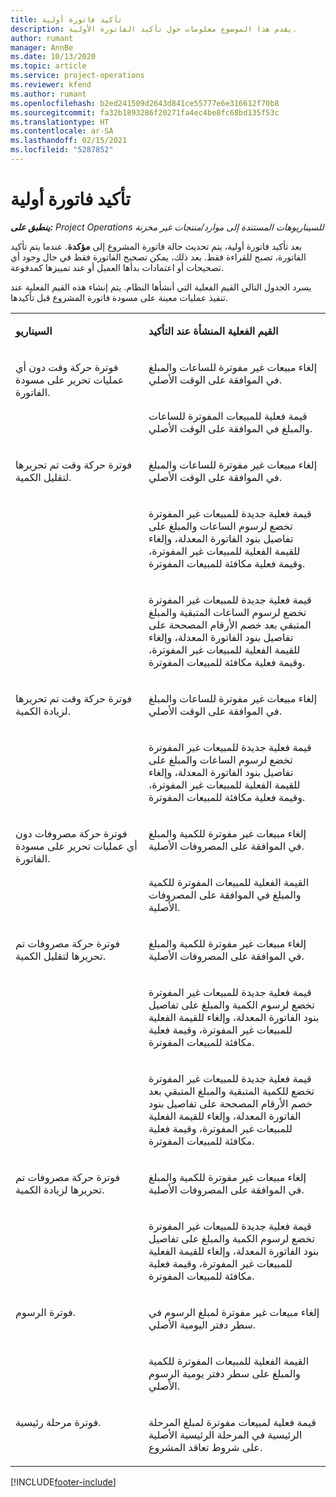 ```yaml
---
title: تأكيد فاتورة أولية
description: يقدم هذا الموضوع معلومات حول تأكيد الفاتورة الأولية.
author: rumant
manager: AnnBe
ms.date: 10/13/2020
ms.topic: article
ms.service: project-operations
ms.reviewer: kfend
ms.author: rumant
ms.openlocfilehash: b2ed241509d2643d841ce55777e6e316612f70b8
ms.sourcegitcommit: fa32b1893286f20271fa4ec4be8fc68bd135f53c
ms.translationtype: HT
ms.contentlocale: ar-SA
ms.lasthandoff: 02/15/2021
ms.locfileid: "5287852"
---
```

# <a name="confirm-a-proforma-invoice"></a>تأكيد فاتورة أولية

_**ينطبق على:** Project Operations للسيناريوهات المستندة إلى موارد/منتجات غير مخزنة‬_

بعد تأكيد فاتورة أولية، يتم تحديث حالة فاتورة المشروع إلى **مؤكدة**. عندما يتم تأكيد الفاتورة، تصبح للقراءة فقط. بعد ذلك، يمكن تصحيح الفاتورة فقط في حال وجود أي تصحيحات أو اعتمادات بدأها العميل أو عند تمييزها كمدفوعة.

يسرد الجدول التالي القيم الفعلية التي أنشأها النظام. يتم إنشاء هذه القيم الفعلية عند تنفيذ عمليات معينة على مسودة فاتورة المشروع قبل تأكيدها.

<table border="0" cellspacing="0" cellpadding="0">
    <tbody>
        <tr>
            <td width="416" valign="top">
                <p>
                    <strong>السيناريو</strong>
                </p>
            </td>
            <td width="608" valign="top">
                <p>
                    <strong>القيم الفعلية المنشأة عند التأكيد</strong>
                </p>
            </td>
        </tr>
        <tr>
            <td width="216" rowspan="2" valign="top">
                <p>
فوترة حركة وقت دون أي عمليات تحرير على مسودة الفاتورة.
                </p>
            </td>
            <td width="408" valign="top">
                <p>
إلغاء مبيعات غير مفوترة للساعات والمبلغ في الموافقة على الوقت الأصلي.
                </p>
            </td>
        </tr>
        <tr>
            <td width="408" valign="top">
                <p>
قيمة فعلية للمبيعات المفوترة للساعات والمبلغ في الموافقة على الوقت الأصلي.
                </p>
            </td>
        </tr>
        <tr>
            <td width="216" rowspan="3" valign="top">
                <p>
فوترة حركة وقت تم تحريرها لتقليل الكمية.
                </p>
            </td>
            <td width="408" valign="top">
                <p>
إلغاء مبيعات غير مفوترة للساعات والمبلغ في الموافقة على الوقت الأصلي.
                </p>
            </td>
        </tr>
        <tr>
            <td width="408" valign="top">
                <p>
قيمة فعلية جديدة للمبيعات غير المفوترة تخضع لرسوم الساعات والمبلغ على تفاصيل بنود الفاتورة المعدلة، وإلغاء للقيمة الفعلية للمبيعات غير المفوترة، وقيمة فعلية مكافئة للمبيعات المفوترة.
                </p>
            </td>
        </tr>
        <tr>
            <td width="408" valign="top">
                <p>
قيمة فعلية جديدة للمبيعات غير المفوترة تخضع لرسوم الساعات المتبقية والمبلغ المتبقي بعد خصم الأرقام المصححة على تفاصيل بنود الفاتورة المعدلة، وإلغاء للقيمة الفعلية للمبيعات غير المفوترة، وقيمة فعلية مكافئة للمبيعات المفوترة.
                </p>
            </td>
        </tr>
        <tr>
            <td width="216" rowspan="2" valign="top">
                <p>
فوترة حركة وقت تم تحريرها لزيادة الكمية.
                </p>
            </td>
            <td width="408" valign="top">
                <p>
إلغاء مبيعات غير مفوترة للساعات والمبلغ في الموافقة على الوقت الأصلي.
                </p>
            </td>
        </tr>
        <tr>
            <td width="408" valign="top">
                <p>
قيمة فعلية جديدة للمبيعات غير المفوترة تخضع لرسوم الساعات والمبلغ على تفاصيل بنود الفاتورة المعدلة، وإلغاء للقيمة الفعلية للمبيعات غير المفوترة، وقيمة فعلية مكافئة للمبيعات المفوترة.
                </p>
            </td>
        </tr>
        <tr>
            <td width="216" rowspan="2" valign="top">
                <p>
فوترة حركة مصروفات دون أي عمليات تحرير على مسودة الفاتورة.
                </p>
            </td>
            <td width="408" valign="top">
                <p>
إلغاء مبيعات غير مفوترة للكمية والمبلغ في الموافقة على المصروفات الأصلية.
                </p>
            </td>
        </tr>
        <tr>
            <td width="408" valign="top">
                <p>
القيمة الفعلية للمبيعات المفوترة للكمية والمبلغ في الموافقة على المصروفات الأصلية.
                </p>
            </td>
        </tr>
        <tr>
            <td width="216" rowspan="3" valign="top">
                <p>
فوترة حركة مصروفات تم تحريرها لتقليل الكمية.
                </p>
            </td>
            <td width="408" valign="top">
                <p>
إلغاء مبيعات غير مفوترة للكمية والمبلغ في الموافقة على المصروفات الأصلية.
                </p>
            </td>
        </tr>
        <tr>
            <td width="408" valign="top">
                <p>
قيمة فعلية جديدة للمبيعات غير المفوترة تخضع لرسوم الكمية والمبلغ على تفاصيل بنود الفاتورة المعدلة، وإلغاء للقيمة الفعلية للمبيعات غير المفوترة، وقيمة فعلية مكافئة للمبيعات المفوترة. 
                </p>
            </td>
        </tr>
        <tr>
            <td width="408" valign="top">
                <p>
قيمة فعلية جديدة للمبيعات غير المفوترة تخضع للكمية المتبقية والمبلغ المتبقي بعد خصم الأرقام المصححة على تفاصيل بنود الفاتورة المعدلة، وإلغاء للقيمة الفعلية للمبيعات غير المفوترة، وقيمة فعلية مكافئة للمبيعات المفوترة.
                </p>
            </td>
        </tr>
        <tr>
            <td width="216" rowspan="2" valign="top">
                <p>
فوترة حركة مصروفات تم تحريرها لزيادة الكمية.
                </p>
            </td>
            <td width="408" valign="top">
                <p>
إلغاء مبيعات غير مفوترة للكمية والمبلغ في الموافقة على المصروفات الأصلية.
                </p>
            </td>
        </tr>
        <tr>
            <td width="408" valign="top">
                <p>
قيمة فعلية جديدة للمبيعات غير المفوترة تخضع لرسوم الكمية والمبلغ على تفاصيل بنود الفاتورة المعدلة، وإلغاء للقيمة الفعلية للمبيعات غير المفوترة، وقيمة فعلية مكافئة للمبيعات المفوترة.
                </p>
            </td>
        </tr>
        <tr>
            <td width="216" rowspan="2" valign="top">
                <p>
فوترة الرسوم.
                </p>
            </td>
            <td width="408" valign="top">
                <p>
إلغاء مبيعات غير مفوترة لمبلغ الرسوم في سطر دفتر اليومية الأصلي.
                </p>
            </td>
        </tr>
        <tr>
            <td width="408" valign="top">
                <p>
القيمة الفعلية للمبيعات المفوترة للكمية والمبلغ على سطر دفتر يومية الرسوم الأصلي.
                </p>
            </td>
        </tr>
        <tr>
            <td width="216" valign="top">
                <p>
فوترة مرحلة رئيسية.
                </p>
            </td>
            <td width="408" valign="top">
                <p>
قيمة فعلية لمبيعات مفوترة لمبلغ المرحلة الرئيسية في المرحلة الرئيسية الأصلية على شروط تعاقد المشروع.
                </p>
            </td>
        </tr>
    </tbody>
</table>


[!INCLUDE[footer-include](../includes/footer-banner.md)]